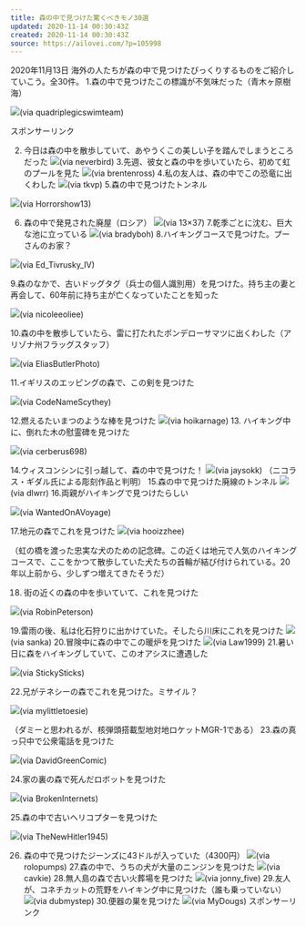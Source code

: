 ```yaml
---
title: 森の中で見つけた驚くべきモノ30選
updated: 2020-11-14 00:30:43Z
created: 2020-11-14 00:30:43Z
source: https://ailovei.com/?p=105998
---
```


2020年11月13日
海外の人たちが森の中で見つけたびっくりするものをご紹介していこう。全30件。
1.森の中で見つけたこの標識が不気味だった（青木ヶ原樹海）

![](https://ailovei.com/wp-content/uploads/2020/11/17_R-19.jpg)(via quadriplegicswimteam)

スポンサーリンク

2. 今日は森の中を散歩していて、あやうくこの美しい子を踏んでしまうところだった
![](https://ailovei.com/wp-content/uploads/2020/11/2_R-21.jpg)(via neverbird)
3.先週、彼女と森の中を歩いていたら、初めて虹のプールを見た
![](https://ailovei.com/wp-content/uploads/2020/11/3_R-21.jpg)(via brentenross)
4.私の友人は、森の中でこの恐竜に出くわした
![](https://ailovei.com/wp-content/uploads/2020/11/4_R-22.jpg)(via tkvp)
5.森の中で見つけたトンネル

![](https://ailovei.com/wp-content/uploads/2020/11/5_R-22.jpg)(via Horrorshow13)

6. 森の中で発見された廃屋（ロシア）
![](https://ailovei.com/wp-content/uploads/2020/11/6_R-22.jpg)(via 13×37)
7.乾季ごとに沈む、巨大な池に立っている
![](https://ailovei.com/wp-content/uploads/2020/11/7_R-22.jpg)(via bradyboh)
8.ハイキングコースで見つけた。プーさんのお家？

![](https://ailovei.com/wp-content/uploads/2020/11/8_R-22.jpg)(via Ed_Tivrusky_IV)

9.森のなかで、古いドッグタグ（兵士の個人識別用）を見つけた。持ち主の妻と再会して、60年前に持ち主が亡くなっていたことを知った

![](https://ailovei.com/wp-content/uploads/2020/11/9_R-21.jpg)(via nicoleeoliee)

10.森の中を散歩していたら、雷に打たれたポンデローサマツに出くわした（アリゾナ州フラッグスタッフ）

![](https://ailovei.com/wp-content/uploads/2020/11/10_R-22.jpg)(via EliasButlerPhoto)

11.イギリスのエッピングの森で、この剣を見つけた

![](https://ailovei.com/wp-content/uploads/2020/11/11_R-22.jpg)(via CodeNameScythey)

12.燃えるたいまつのような棒を見つけた
![](https://ailovei.com/wp-content/uploads/2020/11/12_R-22.jpg)(via hoikarnage)
13. ハイキング中に、倒れた木の慰霊碑を見つけた

![](https://ailovei.com/wp-content/uploads/2020/11/13_R-21.jpg)(via cerberus698)

14.ウィスコンシンに引っ越して、森の中で見つけた！
![](https://ailovei.com/wp-content/uploads/2020/11/14_R-20.jpg)(via jaysokk)
（ニコラス・ギダル氏による彫刻作品と判明）
15.森の中で見つけた廃線のトンネル
![](https://ailovei.com/wp-content/uploads/2020/11/15_R-20.jpg)(via dlwrr)
16.両親がハイキングで見つけたらしい

![](https://ailovei.com/wp-content/uploads/2020/11/16_R-19.jpg)(via WantedOnAVoyage)

17.地元の森でこれを見つけた
![](https://ailovei.com/wp-content/uploads/2020/11/1_R-22.jpg)(via hooizzhee)

（虹の橋を渡った忠実な犬のための記念碑。この近くは地元で人気のハイキングコースで、ここをかつて散歩していた犬たちの首輪が結び付けられている。20年以上前から、少しずつ増えてきたそうだ）

18. 街の近くの森の中を歩いていて、これを見つけた

![](https://ailovei.com/wp-content/uploads/2020/11/18_R-18.jpg)(via RobinPeterson)

19.雷雨の後、私は化石狩りに出かけていた。そしたら川床にこれを見つけた
![](https://ailovei.com/wp-content/uploads/2020/11/19_R-16.jpg)(via sanka)
20.冒険中に森の中でこの暖炉を見つけた
![](https://ailovei.com/wp-content/uploads/2020/11/20_R-15.jpg)(via Law1999)
21.暑い日に森をハイキングしていて、このオアシスに遭遇した

![](https://ailovei.com/wp-content/uploads/2020/11/21_R-15.jpg)(via StickySticks)

22.兄がテネシーの森でこれを見つけた。ミサイル？

![](https://ailovei.com/wp-content/uploads/2020/11/22_R-15.jpg)(via mylittletoesie)

（ダミーと思われるが、核弾頭搭載型地対地ロケットMGR-1である）
23.森の真っ只中で公衆電話を見つけた

![](https://ailovei.com/wp-content/uploads/2020/11/23_R-15.jpg)(via DavidGreenComic)

24.家の裏の森で死んだロボットを見つけた

![](https://ailovei.com/wp-content/uploads/2020/11/24_R-15.jpg)(via BrokenInternets)

25.森の中で古いヘリコプターを見つけた

![](https://ailovei.com/wp-content/uploads/2020/11/25_R-15.jpg)(via TheNewHitler1945)

26. 森の中で見つけたジーンズに43ドルが入っていた（4300円）
![](https://ailovei.com/wp-content/uploads/2020/11/26_R-15.jpg)(via rolopumps)
27.森の中で、うちの犬が大量のニンジンを見つけた
![](https://ailovei.com/wp-content/uploads/2020/11/27_R-14.jpg)(via cavkie)
28.無人島の森で古い火葬場を見つけた
![](https://ailovei.com/wp-content/uploads/2020/11/28_R-14.jpg)(via jonny_five)
29.友人が、コネチカットの荒野をハイキング中に見つけた（誰も乗っていない）
![](https://ailovei.com/wp-content/uploads/2020/11/29_R-12.jpg)(via dubmystep)
30.便器の巣を見つけた
![](https://ailovei.com/wp-content/uploads/2020/11/30_R-11.jpg)(via MyDougs)
スポンサーリンク